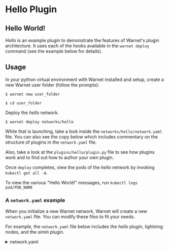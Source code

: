 # Hello Plugin

## Hello World!
*Hello* is an example plugin to demonstrate the features of Warnet's plugin architecture. It uses each of the hooks available in the `warnet deploy` command (see the example below for details).

## Usage
In your python virtual environment with Warnet installed and setup, create a new Warnet user folder (follow the prompts):

`$ warnet new user_folder`

`$ cd user_folder`

Deploy the *hello* network.

`$ warnet deploy networks/hello`

While that is launching, take a look inside the `networks/hello/network.yaml` file. You can also see the copy below which includes commentary on the structure of plugins in the `network.yaml` file.

Also, take a look at the `plugins/hello/plugin.py` file to see how plugins work and to find out how to author your own plugin.

Once `deploy` completes, view the pods of the *hello* network by invoking `kubectl get all -A`.

To view the various "Hello World!" messages, run `kubectl logs pod/POD_NAME`

### A `network.yaml` example
When you initialize a new Warnet network, Warnet will create a new `network.yaml` file. You can modify these files to fit your needs.

For example, the `network.yaml` file below includes the *hello* plugin, lightning nodes, and the *simln* plugin.

<details>
<summary>network.yaml</summary>

````yaml
nodes:
  - name: tank-0000
    addnode:
      - tank-0001
    ln:
      lnd: true

  - name: tank-0001
    addnode:
      - tank-0002
    ln:
      lnd: true

  - name: tank-0002
    addnode:
      - tank-0000
    ln:
      lnd: true

  - name: tank-0003
    addnode:
      - tank-0000
    ln:
      lnd: true
    lnd:
      config: |
        bitcoin.timelockdelta=33
      channels:
        - id:
            block: 300
            index: 1
          target: tank-0004-ln
          capacity: 100000
          push_amt: 50000

  - name: tank-0004
    addnode:
      - tank-0000
    ln:
      lnd: true
    lnd:
      channels:
        - id:
            block: 300
            index: 2
          target: tank-0005-ln
          capacity: 50000
          push_amt: 25000

  - name: tank-0005
    addnode:
      - tank-0000
    ln:
      lnd: true

plugins:  # Each plugin section has a number of hooks available (preDeploy, postDeploy, etc)
  preDeploy:  # For example, the preDeploy hook means it's plugin will run before all other deploy code 
    hello:
      entrypoint: "../../plugins/hello"  # This entrypoint path is relative to the network.yaml file
      podName: "hello-pre-deploy"
      helloTo: "preDeploy!"
  postDeploy:
    hello:
      entrypoint: "../../plugins/hello"
      podName: "hello-post-deploy"
      helloTo: "postDeploy!"
    simln:  # You can have multiple plugins per hook
      entrypoint: "../../plugins/simln"
      activity: '[{"source": "tank-0003-ln", "destination": "tank-0005-ln", "interval_secs": 1, "amount_msat": 2000}]'      
  preNode:  # preNode plugins run before each node is deployed
    hello:
      entrypoint: "../../plugins/hello"
      helloTo: "preNode!"
  postNode:
    hello:
      entrypoint: "../../plugins/hello"
      helloTo: "postNode!"
  preNetwork:
    hello:
      entrypoint: "../../plugins/hello"
      helloTo: "preNetwork!"
      podName: "hello-pre-network"
  postNetwork:
    hello:
      entrypoint: "../../plugins/hello"
      helloTo: "postNetwork!"
      podName: "hello-post-network"
````

</details>

